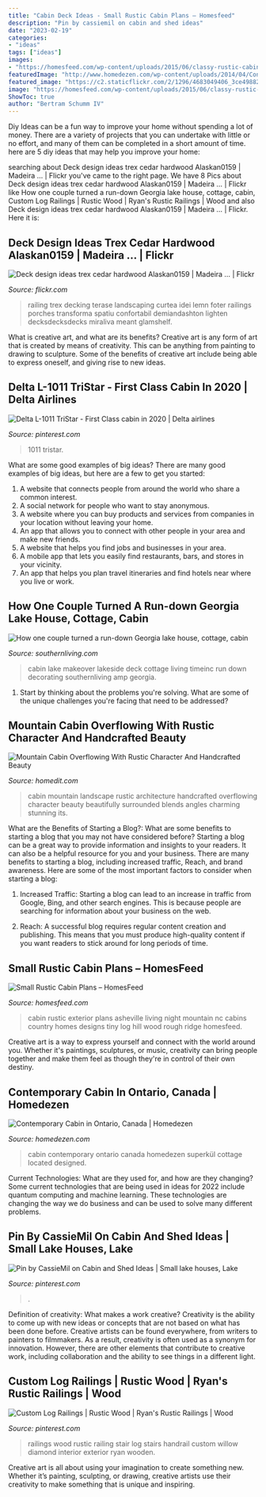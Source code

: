 ```yaml
---
title: "Cabin Deck Ideas - Small Rustic Cabin Plans – Homesfeed"
description: "Pin by cassiemil on cabin and shed ideas"
date: "2023-02-19"
categories:
- "ideas"
tags: ["ideas"]
images:
- "https://homesfeed.com/wp-content/uploads/2015/06/classy-rustic-cabin-in-the-middle-of-woods-with-outdoor-furniture-and-wood-railing-for-stairs.jpg"
featuredImage: "http://www.homedezen.com/wp-content/uploads/2014/04/Contemporary-Cabin-by-in-Ontario-Canada-04.jpg"
featured_image: "https://c2.staticflickr.com/2/1296/4683049406_3ce49882f4_z.jpg"
image: "https://homesfeed.com/wp-content/uploads/2015/06/classy-rustic-cabin-in-the-middle-of-woods-with-outdoor-furniture-and-wood-railing-for-stairs.jpg"
ShowToc: true
author: "Bertram Schumm IV"
---
```



Diy Ideas can be a fun way to improve your home without spending a lot of money. There are a variety of projects that you can undertake with little or no effort, and many of them can be completed in a short amount of time. here are 5 diy ideas that may help you improve your home: 

	

		
searching about Deck design ideas trex cedar hardwood Alaskan0159 | Madeira … | Flickr you've came to the right page. We have 8 Pics about Deck design ideas trex cedar hardwood Alaskan0159 | Madeira … | Flickr like How one couple turned a run-down Georgia lake house, cottage, cabin, Custom Log Railings | Rustic Wood | Ryan&#039;s Rustic Railings | Wood and also Deck design ideas trex cedar hardwood Alaskan0159 | Madeira … | Flickr. Here it is:
		
    
## Deck Design Ideas Trex Cedar Hardwood Alaskan0159 | Madeira … | Flickr

<img loading=lazy src="https://c2.staticflickr.com/2/1296/4683049406_3ce49882f4_z.jpg" onerror="this.onerror=null;this.src='https://tse3.mm.bing.net/th?id=OIP.vE5s7oTcuDkEfJCTJfLVZgAAAA&amp;pid=15.1';" alt="Deck design ideas trex cedar hardwood Alaskan0159 | Madeira … | Flickr">

_Source: flickr.com_

>railing trex decking terase landscaping curtea idei lemn foter railings porches transforma spatiu confortabil demiandashton lighten decksdecksdecks miraliva meant glamshelf. 

	

What is creative art, and what are its benefits?
Creative art is any form of art that is created by means of creativity. This can be anything from painting to drawing to sculpture. Some of the benefits of creative art include being able to express oneself, and giving rise to new ideas.

    
## Delta L-1011 TriStar - First Class Cabin In 2020 | Delta Airlines

<img loading=lazy src="https://i.pinimg.com/736x/c7/08/19/c708192d5d021428a271c263ab1aff21.jpg" onerror="this.onerror=null;this.src='https://tse1.mm.bing.net/th?id=OIP.4ujiM9SnvslppIuIKyvWlgHaFO&amp;pid=15.1';" alt="Delta L-1011 TriStar - First Class cabin in 2020 | Delta airlines">

_Source: pinterest.com_

>1011 tristar. 

	

What are some good examples of big ideas?
There are many good examples of big ideas, but here are a few to get you started:
1. A website that connects people from around the world who share a common interest. 
2. A social network for people who want to stay anonymous. 
3. A website where you can buy products and services from companies in your location without leaving your home. 
4. An app that allows you to connect with other people in your area and make new friends. 
5. A website that helps you find jobs and businesses in your area. 
6. A mobile app that lets you easily find restaurants, bars, and stores in your vicinity. 
7. An app that helps you plan travel itineraries and find hotels near where you live or work.

    
## How One Couple Turned A Run-down Georgia Lake House, Cottage, Cabin

<img loading=lazy src="https://img1.southernliving.timeinc.net/sites/default/files/styles/responsive_etr_gallery_desktop_portrait/public/image/2015/11/main/hm_54a9b6f7267e5ebb_spcms.jpg?itok=RNMPHIgr" onerror="this.onerror=null;this.src='https://tse2.mm.bing.net/th?id=OIP.Yfb-kn3jX8n1FhbeVjVDjwHaLH&amp;pid=15.1';" alt="How one couple turned a run-down Georgia lake house, cottage, cabin">

_Source: southernliving.com_

>cabin lake makeover lakeside deck cottage living timeinc run down decorating southernliving amp georgia. 

	

1. Start by thinking about the problems you're solving. What are some of the unique challenges you're facing that need to be addressed? 

    
## Mountain Cabin Overflowing With Rustic Character And Handcrafted Beauty

<img loading=lazy src="https://cdn.homedit.com/wp-content/uploads/2014/11/Austin-Cabin-Walton-Architecture-outdoor.jpg" onerror="this.onerror=null;this.src='https://tse3.mm.bing.net/th?id=OIP.lrEHAoGaXnMax_fghLDeHAHaKk&amp;pid=15.1';" alt="Mountain Cabin Overflowing With Rustic Character And Handcrafted Beauty">

_Source: homedit.com_

>cabin mountain landscape rustic architecture handcrafted overflowing character beauty beautifully surrounded blends angles charming stunning its. 

	

What are the Benefits of Starting a Blog?: What are some benefits to starting a blog that you may not have considered before?
Starting a blog can be a great way to provide information and insights to your readers. It can also be a helpful resource for you and your business. There are many benefits to starting a blog, including increased traffic, Reach, and brand awareness. Here are some of the most important factors to consider when starting a blog: 
1. Increased Traffic: Starting a blog can lead to an increase in traffic from Google, Bing, and other search engines. This is because people are searching for information about your business on the web. 

2. Reach: A successful blog requires regular content creation and publishing. This means that you must produce high-quality content if you want readers to stick around for long periods of time.

    
## Small Rustic Cabin Plans – HomesFeed

<img loading=lazy src="https://homesfeed.com/wp-content/uploads/2015/06/classy-rustic-cabin-in-the-middle-of-woods-with-outdoor-furniture-and-wood-railing-for-stairs.jpg" onerror="this.onerror=null;this.src='https://tse2.mm.bing.net/th?id=OIP.YkDljDQe_PGRKkzmUsZ-JQHaE6&amp;pid=15.1';" alt="Small Rustic Cabin Plans – HomesFeed">

_Source: homesfeed.com_

>cabin rustic exterior plans asheville living night mountain nc cabins country homes designs tiny log hill wood rough ridge homesfeed. 

	

Creative art is a way to express yourself and connect with the world around you. Whether it's paintings, sculptures, or music, creativity can bring people together and make them feel as though they're in control of their own destiny.

    
## Contemporary Cabin In Ontario, Canada | Homedezen

<img loading=lazy src="http://www.homedezen.com/wp-content/uploads/2014/04/Contemporary-Cabin-by-in-Ontario-Canada-04.jpg" onerror="this.onerror=null;this.src='https://tse4.mm.bing.net/th?id=OIP.sL-Z2Kuw-MSJo-h4MUk_YAHaJh&amp;pid=15.1';" alt="Contemporary Cabin in Ontario, Canada | Homedezen">

_Source: homedezen.com_

>cabin contemporary ontario canada homedezen superkül cottage located designed. 

	

Current Technologies: What are they used for, and how are they changing?
Some current technologies that are being used in ideas for 2022 include quantum computing and machine learning. These technologies are changing the way we do business and can be used to solve many different problems.

    
## Pin By CassieMil On Cabin And Shed Ideas | Small Lake Houses, Lake

<img loading=lazy src="https://i.pinimg.com/736x/8b/e8/45/8be8455a8f03da47ded2e0936c591eaa.jpg" onerror="this.onerror=null;this.src='https://tse2.mm.bing.net/th?id=OIP.PfH6qJmm8ooXOAm6ouawugHaF6&amp;pid=15.1';" alt="Pin by CassieMil on Cabin and Shed Ideas | Small lake houses, Lake">

_Source: pinterest.com_

>. 

	

Definition of creativity: What makes a work creative?
Creativity is the ability to come up with new ideas or concepts that are not based on what has been done before. Creative artists can be found everywhere, from writers to painters to filmmakers. As a result, creativity is often used as a synonym for innovation. However, there are other elements that contribute to creative work, including collaboration and the ability to see things in a different light.

    
## Custom Log Railings | Rustic Wood | Ryan&#039;s Rustic Railings | Wood

<img loading=lazy src="https://i.pinimg.com/736x/3a/63/50/3a63502be8eecdfed73cc1758ee88f01.jpg" onerror="this.onerror=null;this.src='https://tse3.mm.bing.net/th?id=OIP.iszoY4QZrzzJH2g4oJiVNQHaJ3&amp;pid=15.1';" alt="Custom Log Railings | Rustic Wood | Ryan&#039;s Rustic Railings | Wood">

_Source: pinterest.com_

>railings wood rustic railing stair log stairs handrail custom willow diamond interior exterior ryan wooden. 

	

Creative art is all about using your imagination to create something new. Whether it’s painting, sculpting, or drawing, creative artists use their creativity to make something that is unique and inspiring.

